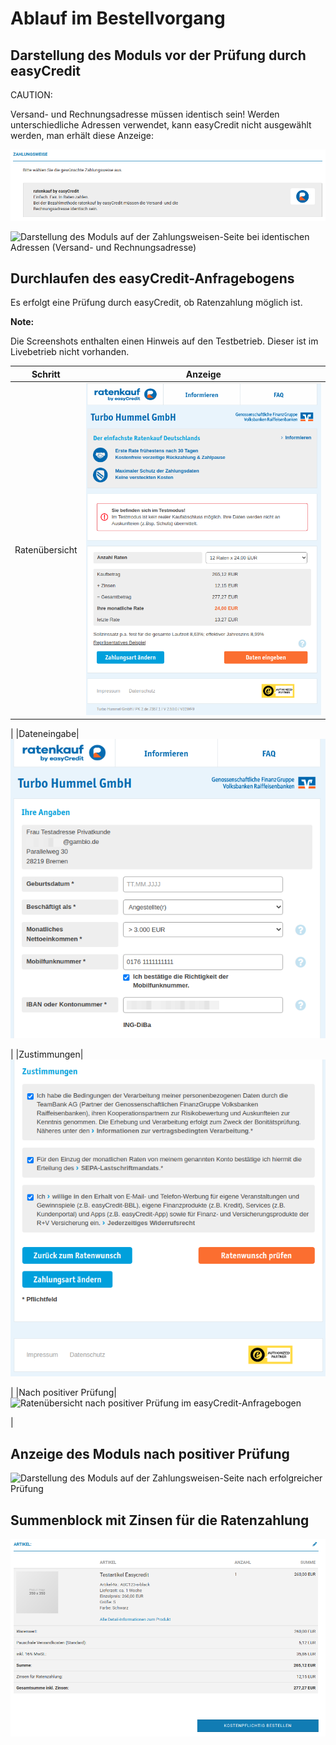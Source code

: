 # Ablauf im Bestellvorgang 

## Darstellung des Moduls vor der Prüfung durch easyCredit 

CAUTION:

Versand- und Rechnungsadresse müssen identisch sein! Werden unterschiedliche Adressen verwendet, kann easyCredit nicht ausgewählt werden, man erhält diese Anzeige:

![](Bilder/easycredit/ec-2020-09-10_010.png "Anzeige bei abweichender Versand- und Rechnungsadresse")

![](Bilder/easycredit/ec-2020-09-10_011.png "Darstellung des Moduls auf der Zahlungsweisen-Seite bei
        identischen Adressen (Versand- und Rechnungsadresse)")

## Durchlaufen des easyCredit-Anfragebogens 

Es erfolgt eine Prüfung durch easyCredit, ob Ratenzahlung möglich ist.

**Note:**

Die Screenshots enthalten einen Hinweis auf den Testbetrieb. Dieser ist im Livebetrieb nicht vorhanden.

|Schritt|Anzeige|
|-------|-------|
|Ratenübersicht|![](Bilder/easycredit/ec-2020-09-10_012.png "Ratenübersicht im easyCredit-Anfragebogen")

|
|Dateneingabe|![](Bilder/easycredit/ec-2020-09-10_013.png "Dateneingabe im easyCredit-Anfragebogen")

|
|Zustimmungen|![](Bilder/easycredit/ec-2020-09-10_014.png "Zustimmungen im easyCredit-Anfragebogen")

|
|Nach positiver Prüfung|![](Bilder/easycredit/ec-2020-09-10_015.png "Ratenübersicht nach positiver Prüfung im
                  easyCredit-Anfragebogen")

|

## Anzeige des Moduls nach positiver Prüfung 

![](Bilder/easycredit/ec-2020-09-10_016.png "Darstellung des Moduls auf der Zahlungsweisen-Seite nach
        erfolgreicher Prüfung ")

## Summenblock mit Zinsen für die Ratenzahlung 

![](Bilder/easycredit/ec-2020-09-10_017.png "Anzeige des Summenblocks in der Bestellzusammenfassung")



